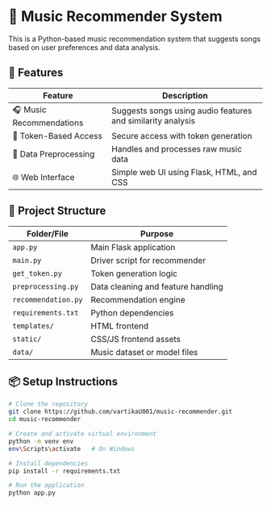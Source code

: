 # 🎵 Music Recommender System

This is a Python-based music recommendation system that suggests songs based on user preferences and data analysis.

## 🚀 Features

| Feature               | Description                                                  |
|----------------------|--------------------------------------------------------------|
| 🎧 Music Recommendations | Suggests songs using audio features and similarity analysis |
| 🔐 Token-Based Access    | Secure access with token generation                         |
| 🧼 Data Preprocessing     | Handles and processes raw music data                        |
| 🌐 Web Interface         | Simple web UI using Flask, HTML, and CSS                    |

## 📁 Project Structure

| Folder/File        | Purpose                            |
|--------------------|------------------------------------|
| `app.py`           | Main Flask application             |
| `main.py`          | Driver script for recommender      |
| `get_token.py`     | Token generation logic             |
| `preprocessing.py` | Data cleaning and feature handling |
| `recommendation.py`| Recommendation engine              |
| `requirements.txt` | Python dependencies                |
| `templates/`       | HTML frontend                      |
| `static/`          | CSS/JS frontend assets             |
| `data/`            | Music dataset or model files       |

## 📦 Setup Instructions

```bash
# Clone the repository
git clone https://github.com/vartikaU001/music-recommender.git
cd music-recommender

# Create and activate virtual environment
python -m venv env
env\Scripts\activate   # On Windows

# Install dependencies
pip install -r requirements.txt

# Run the application
python app.py
